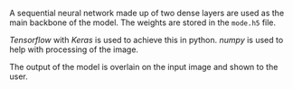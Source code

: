 A sequential neural network made up of two dense layers are used as the main backbone of the model. The weights are stored in the `mode.h5` file.

*Tensorflow* with *Keras* is used to achieve this in python. *numpy* is used to help with processing of the image.

The output of the model is overlain on the input image and shown to the user.
